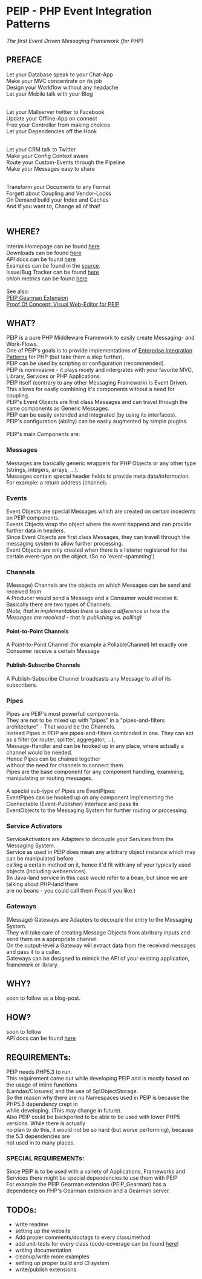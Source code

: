 <h1>PEIP - PHP Event Integration Patterns</h1>
<em>The first Event Driven Messaging Framework (for PHP)</em>
<h2>PREFACE</h2>
Let your Database speak to your Chat-App<br>
Make your MVC concentrate on its job<br>
Design your Workflow without any headache<br>
Let your Mobile talk with your Blog<br><br>

Let your Mailserver twitter to Facebook<br>
Update your Offline-App on connect<br>
Free your Controller from making choices<br>
Let your Dependencies off the Hook<br><br>

Let your CRM talk to Twitter<br>
Make your Config Context aware<br>
Route your Custom-Events through the Pipeline<br>
Make your Messages easy to share<br><br>

Transform your Documents to any Format<br>
Forgett about Coupling and Vendor-Locks<br>
On Demand build your Index and Caches<br>
And if you want to, Change all of that!<br><br>

<h2>WHERE?</h2>
Interim Homepage can be found <a href="http://tidal.github.com/PEIP/">here</a><br>
Downloads can be found <a href="http://github.com/tidal/PEIP/downloads">here</a><br>
API docs can be found <a href="http://tidal.github.com/PEIP/docs/api/latest/classes.html">here</a><br>
Examples can be found in the <a href="http://github.com/tidal/PEIP/tree/master/examples/">source</a>.<br>
Issue/Bug Tracker can be found <a href="http://tidal.lighthouseapp.com/projects/50364-peip/tickets">here</a><br>
ohloh metrics can be found <a href="http://www.ohloh.net/p/peip">here</a><br><br>
See also:<br>
<a href="http://github.com/tidal/PEIP_Gearman">PEIP Gearman Extension</a><br>
<a href="http://github.com/tidal/PEIP-Editor">Proof Of Concept: Visual Web-Editor for PEIP</a><br>

<h2>WHAT?</h2>

PEIP is a pure PHP Middleware Framework to easily create Messaging- and Work-Flows.<br>
One of PEIP's goals is to provide implementations of <a href="http://www.eaipatterns.com/eaipatterns.html">Enterprise Integration Patterns</a> for PHP (but take them a step further).<br>
PEIP can be used by scripting or configuration (recommended).<br>
PEIP is noninvasive - it plays nicely and intergrates with your favorite MVC, Library, Services or PHP Applications.<br> 
PEIP itself (contrary to any other Messaging Framework) is Event Driven. This allows for easily combining it's components without a need for coupling.<br> 
PEIP's Event Objects are first class Messages and can travel through the same components as Generic Messages.<br> 
PEIP can be easily extended and integrated (by using its interfaces).<br>
PEIP's configuration (ability) can be easily augmented by simple plugins.<br><br>
PEIP's main Components are:<br>
<h3>Messages</h3>
Messages are basically generic wrappers for PHP Objects or any other type (strings, integers, arrays, ...).<br>
Messages contain special header fields to provide meta data/information. For example: a return address (channel).
<h3>Events</h3>
Event Objects are special Messages which are created on certain incedents on PEIP components.<br>
Events Objects wrap the object where the event happend and can provide further data in headers.<br>
Since Event Objects are first class Messages, they can travell through the messaging system to allow further processing.<br>
Event Objects are only created when there is a listener registered for the certain event-type on the object. (So no 'event-spamming')
<h3>Channels</h3>
(Message) Channels are the objects on which Messages can be send and received from<br>
A Producer would send a Message and a Consumer would receive it.<br>
Basically there are two types of Channels:<br>
<em>(Note, that in implementation there is also a difference in how the Messages are received - that is publishing vs. polling)</em>
<h4>Point-to-Point Channels</h4>
A Point-to-Point Channel (for example a PollableChannel) let exactly one Consumer receive a certain Message<br>
<h4>Publish-Subscribe Channels</h4>
A Publish-Subscribe Channel broadcasts any Message to all of its subscribers.  
<h3>Pipes</h3>
Pipes are PEIP's most powerfull components.<br>
They are not to be mixed up with "pipes" in a "pipes-and-filters architecture" - That would be the Channels.<br>
Instead Pipes in PEIP are pipes-and-filters combinded in one. They can act as a filter (or router, splitter, aggregator, ...),<br>
Message-Handler and can be hooked up in any place, where actually a channel would be needed.<br> Hence Pipes can be chained together<br>
without the need for channels to connect them.<br>
Pipes are the base component for any component handling, examining, manipulating or routing messages.<br><br>
A special sub-type of Pipes are EventPipes:<br>
EventPipes can be hooked up on any component implementing the Connectable (Event-Publisher) Interface and pass its <br>
EventObjects to the Messaging System for further routing or processing.
<h3>Service Activators</h3>
ServiceActivators are Adapters to decouple your Services from the Messaging System.<br> 
Service as used in PEIP does mean any arbitrary object instance which may can be manipulated before<br>
calling a certain method on it, hence it'd fit with any of your typically used objects (including webservices). <br>
(In Java-land service in this case would refer to a bean, but since we are talking about PHP-land there <br>
are no beans - you could call them Peas if you like.) 
<h3>Gateways</h3>
(Message) Gateways are Adapters to decouple the entry to the Messaging System.<br>
They will take care of creating Message Objects from abritrary inputs and send them on a appropriate channel.<br>
On the output-level a Gateway will extract data from the received messages and pass it to a caller.<br>
Gateways can be designed to mimick the API of your existing application, framework or library.   

<h2>WHY?</h2>

soon to follow as a blog-post.

<h2>HOW?</h2>

soon to follow<br>
API docs can be found <a href="http://tidal.github.com/PEIP/docs/api/latest/classes.html">here</a>

<h2>REQUIREMENTs:</h2>
PEIP needs PHP5.3 to run.<br>
This requirement came out while developing PEIP and is mostly based on the usage of inline functions<br>
(Lamdas/Closures) and the use of SplObjectStorage.<br>
So the reason why there are no Namespaces used in PEIP is because the PHP5.3 dependency crept in <br>
while developing. (This may change in future).<br>
Also PEIP could be backported to be able to be used with lower PHP5 versions. While there is actually<br>
no plan to do this, it would not be so hard (but worse performing), because the 5.3 dependencies are <br>
not used in to many places.     
<h3>SPECIAL REQUIREMENTs:</h3>
Since PEIP is to be used with a variety of Applications, Frameworks and Services there might be special
dependencies to use them with PEIP<br>
For example the PEIP Gearman extension (PEIP_Gearman) has a dependency on PHP's Gearman extension and a Gearman server.


<h2>TODOs:</h2>
<ul>
<li>write readme</li>
<li>setting up the website</li>
<li>Add proper comments/doctags to every class/method</li>
<li>add unit-tests for every class (code-coverage can be found <a href="http://tidal.github.com/PEIP/docs/tests/coverage/">here</a>)</li>
<li>writing documentation</li>
<li>cleanup/write more examples</li>
<li>setting up proper build and CI system</li>
<li>write/publish extensions</li>
</ul>





